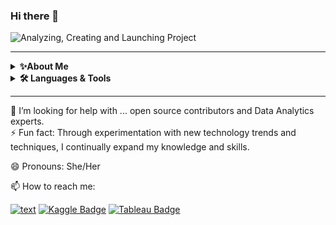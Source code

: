 ### Hi there 👋
![Analyzing, Creating and Launching Project](https://github.com/Brekalo/Brekalo/assets/38909114/35b8b5a2-fd6a-4f26-94b7-1f2cf046b1c3.png)
<hr/>
<details>
    <summary><b>✨About Me</b></summary><br/>
    A dynamic professional transitioning from a successful career in design to data analytics, I am driven by a passion for uncovering insights through data to inform strategic decisions and enhance user experiences. With a rich background in visual communications and design, I bring a unique perspective to data analysis, emphasizing impactful data visualization and storytelling. 

Educated in data analytics and data science fundamentals through rigorous courses, I possess skills in Python, SQL, R, and machine learning, complemented by a strong design acumen. My aspiration is to blend creative problem-solving with analytical rigor in a role that values innovation, data integrity, and the transformative power of information. I am committed to continuous learning and eager to apply my unique blend of analytical and creative skills to drive business growth and tackle real-world problems. <br>
<br>
[Portfolio & Résumé](https://sites.google.com/view/brekalo)
<br>
</details>

<details>
  <summary><b>🛠️ Languages & Tools</b></summary>
  <br>
  <div class="icons">
    <code><img width="4%" src="https://cdn.jsdelivr.net/gh/devicons/devicon/icons/python/python-original.svg"/></code>
    <code><img width="4%" src="https://cdn.jsdelivr.net/gh/devicons/devicon@latest/icons/r/r-original.svg"></code>
    <code><img width="4%" src="https://cdn.jsdelivr.net/gh/devicons/devicon@latest/icons/azuresqldatabase/azuresqldatabase-original.svg"></code>
    <code><img width="4%" src="https://cdn.jsdelivr.net/gh/devicons/devicon/icons/html5/html5-plain.svg"></code>    
    <code><img width="4%" src="https://cdn.jsdelivr.net/gh/devicons/devicon/icons/css3/css3-plain.svg"></code>
    <code><img width="4%" src="https://cdn.jsdelivr.net/gh/devicons/devicon/icons/javascript/javascript-plain.svg"></code>      
    <code><img width="4%" src="https://cdn.jsdelivr.net/gh/devicons/devicon/icons/react/react-original.svg"></code>
    <code><img width="4%" src="https://cdn.jsdelivr.net/gh/devicons/devicon/icons/git/git-plain.svg"></code>
    <code><img width="4%" src="https://cdn.jsdelivr.net/gh/devicons/devicon/icons/github/github-original.svg"></code>
    <code><img width="4%" src="https://cdn.jsdelivr.net/gh/devicons/devicon/icons/illustrator/illustrator-line.svg"></code> 
    <code><img width="4%" src="https://cdn.jsdelivr.net/gh/devicons/devicon/icons/photoshop/photoshop-line.svg"></code>      
    <code><img width="4%" src="https://cdn.jsdelivr.net/gh/devicons/devicon/icons/sketch/sketch-original.svg"></code>      
    <code><img width="4%" src="https://cdn.jsdelivr.net/gh/devicons/devicon/icons/canva/canva-original.svg"></code>
    <code><img width="4%" src="https://cdn.jsdelivr.net/gh/devicons/devicon/icons/visualstudio/visualstudio-plain.svg"></code> 
    <code><img width="4%" src="https://cdn.jsdelivr.net/gh/devicons/devicon/icons/anaconda/anaconda-original.svg"></code> 
    <code><img width="4%" src="https://cdn.jsdelivr.net/gh/devicons/devicon/icons/jupyter/jupyter-original-wordmark.svg"></code> 
  </div>
  <br>
  <p class="thanks"><a href="https://devicon.dev/"><sup>Thanks to Devicon for the icons!</sup></a></p>
</details>
<hr/>
🤔 I’m looking for help with ... open source contributors and Data Analytics experts.
<br>
⚡ Fun fact: Through experimentation with new technology trends and techniques, I continually expand my knowledge and skills.

😄 Pronouns: She/Her

📫 How to reach me:

[![text](https://img.shields.io/badge/LinkedIn-0077B5?style=for-the-badge&logo=linkedin&logoColor=white)](https://www.linkedin.com/in/vesna-marija-brekalo/)
[![Kaggle Badge](https://img.shields.io/badge/Kaggle-20BEFF?logo=kaggle&logoColor=fff&style=for-the-badge)](https://www.kaggle.com/code/vesnab/data-analytics-capstone-project)
[![Tableau Badge](https://img.shields.io/badge/Tableau-E97627?logo=tableau&logoColor=fff&style=for-the-badge)](https://public.tableau.com/views/DataAnalyticsCapstoneProject_17099627245100/Story1?:language=en-GB&:sid=&:display_count=n&:origin=viz_share_link) <br>
